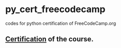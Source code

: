 # py_cert_freecodecamp
codes for python certification of FreeCodeCamp.org

## [**Certification**][cert] of the course.

[cert]: https://www.freecodecamp.org/certification/Su-nlight/scientific-computing-with-python-v7
